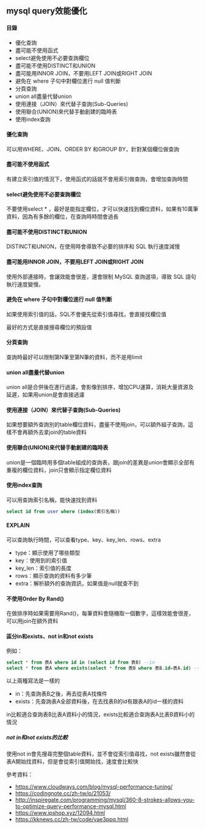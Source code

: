 ## mysql query效能優化

#### 目錄

- 優化查詢
- 盡可能不使用函式
- select避免使用不必要查詢欄位
- 盡可能不使用DISTINCT和UNION
- 盡可能用INNOR JOIN，不要用LEFT JOIN或RIGHT JOIN
- 避免在 where 子句中對欄位進行 null 值判斷
- 分頁查詢
- union all盡量代替union
- 使用連接（JOIN）來代替子查詢(Sub-Queries)
- 使用聯合(UNION)來代替手動創建的臨時表
- 使用index查詢

#### **優化查詢**

可以用WHERE、JOIN、ORDER BY 和GROUP BY，針對某個欄位做查詢

#### 盡可能不使用函式

有建立索引值的情況下，使用函式的話就不會用索引做查詢，會增加查詢時間

#### **select避免使用不必要查詢欄位**

不要使用select * ，最好是能指定欄位，才可以快速找到欄位資料，如果有10萬筆資料，因為有多餘的欄位，在查詢時時間會過長

#### 盡可能不使用DISTINCT和UNION

DISTINCT和UNION，在使用時會導致不必要的排序和 SQL 執行速度減慢

#### 盡可能用INNOR JOIN，不要用LEFT JOIN或RIGHT JOIN

使用外部連接時，會讓效能會很差，還會限制 MySQL 查詢選項，導致 SQL 語句執行速度變慢。

#### 避免在 where 子句中對欄位進行 null 值判斷

如果使用索引值的話，SQL不會優先從索引值尋找，會直接找欄位值

最好的方式是直接搜尋欄位的預設值

#### 分頁查詢

查詢時最好可以限制第N筆至第N筆的資料，而不是用limit

#### union all盡量代替union

union all是合併後在進行過濾，會影像到排序，增加CPU運算，消耗大量資源及延遲，如果用union是會直接過濾

#### **使用連接（JOIN）來代替子查詢(Sub-Queries)**

如果想要額外查詢別的table欄位資料，盡量不使用join，可以額外組子查詢，這樣不會再額外去拿join的table資料

#### **使用聯合(UNION)來代替手動創建的臨時表**

union是一個臨時用多個table組成的查詢表，跟join的差異是union會顯示全部有重複的欄位資料，join只會顯示指定欄位資料

#### 使用index查詢

可以用查詢索引名稱，能快速找到資料

```sql
select id from user where (index(索引名稱))
```

#### EXPLAIN

可以查詢執行時間，可以查看type、key、key_len、rows、extra

- type：顯示使用了哪些類型
- key：使用到的索引值
- key_len：索引值的長度
- rows：顯示查詢的資料有多少筆
- extra：解析額外的查詢資訊，如果值是null就查不到

#### 不使用Order By Rand()

在做排序時如果需要用Rand()，每筆資料會隨機取一個數字，這樣效能會很差，可以用join在額外資料

#### 區分in和exists、not in和not exists

例如：

```sql
select * from 表A where id in (select id from 表B) --in
select * from 表A where exists(select * from 表B where 表B.id=表A.id) --exists
```

以上兩種寫法是一樣的

- in：先查詢表B之後，再去從表A找條件
- exists：先查詢表A全部資料後，在去找表B的id有跟表A的id一樣的資料

in比較適合查詢表B比表A資料小的情況，exists比較適合查詢表A比表B資料小的情況

##### not in和not exists的比較

使用not in會先搜尋完整個table資料，並不會從索引值尋找，not exists雖然會從表A開始找資料，但是會從索引值開始找，速度會比較快



參考資料：

- https://www.cloudways.com/blog/mysql-performance-tuning/   
- https://codingnote.cc/zh-tw/p/21053/
- http://inspiregate.com/programming/mysql/360-8-strokes-allows-you-to-optimize-query-performance-mysql.html
- https://www.ipshop.xyz/12094.html
- https://kknews.cc/zh-tw/code/vae3ppq.html
